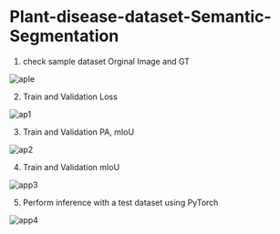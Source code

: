 # Plant-disease-dataset-Semantic-Segmentation


1. check sample dataset Orginal Image and GT


![aple](https://github.com/TeachAI-UZ/CodingMasters/assets/121758616/edaee0d9-aed1-445a-b2aa-b6fa297f3695)

2. Train and Validation Loss
   
![ap1](https://github.com/TeachAI-UZ/CodingMasters/assets/121758616/799f2a0c-c49d-41c6-8688-ebb98f6444bb)

3. Train and Validation PA, mIoU
   
![ap2](https://github.com/TeachAI-UZ/CodingMasters/assets/121758616/42cf7583-3804-46af-8f49-02fb930181da)

4. Train and Validation  mIoU

![app3](https://github.com/TeachAI-UZ/CodingMasters/assets/121758616/aad744ac-3808-4483-9a27-ef17d983ac98)

5. Perform inference with a test dataset using PyTorch

![app4](https://github.com/TeachAI-UZ/CodingMasters/assets/121758616/6d2b236d-a57b-4180-acda-8bf81f65f9b5)

